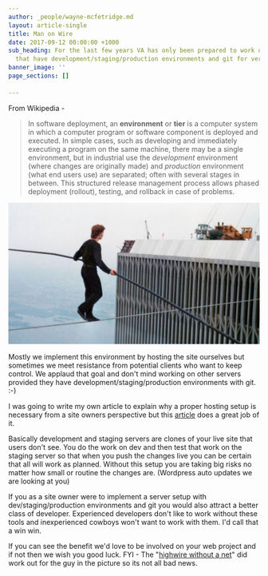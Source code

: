```yaml
---
author: _people/wayne-mcfetridge.md
layout: article-single
title: Man on Wire
date: 2017-09-12 00:00:00 +1000
sub_heading: For the last few years VA has only been prepared to work on websites
  that have development/staging/production environments and git for version control.
banner_image: ''
page_sections: []

---
```

From Wikipedia -

> In software deployment, an **environment** or **tier** is a computer system in which a computer program or software component is deployed and executed. In simple cases, such as developing and immediately executing a program on the same machine, there may be a single environment, but in industrial use the _development_ environment (where changes are originally made) and _production_ environment (what end users use) are separated; often with several stages in between. This structured release management process allows phased deployment (rollout), testing, and rollback in case of problems.

![](/uploads/0-1-2.jpg) 
 
Mostly we implement this environment by hosting the site ourselves but sometimes we meet resistance from potential clients who want to keep control. We applaud that goal and don't mind working on other servers provided they have development/staging/production environments with git. :-)

I was going to write my own article to explain why a proper hosting setup is necessary from a site owners perspective but this [article](http://chrislema.com/staging-environment/) does a great job of it.

Basically development and staging servers are clones of your live site that users don't see. You do the work on dev and then test that work on the staging server so that when you push the changes live you can be certain that all will work as planned. Without this setup you are taking big risks no matter how small or routine the changes are. (Wordpress auto updates we are looking at you)

If you as a site owner were to implement a server setup with dev/staging/production environments and git you would also attract a better class of developer. Experienced developers don't like to work without these tools and inexperienced cowboys won't want to work with them. I'd call that a win win.

If you can see the benefit we'd love to be involved on your web project and if not then we wish you good luck. FYI - The "[highwire without a net](http://www.magpictures.com/manonwire/)" did work out for the guy in the picture so its not all bad news.